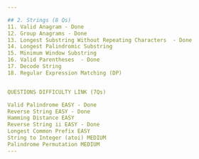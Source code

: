 ```yaml
---

## 2. Strings (8 Qs)
11. Valid Anagram - Done
12. Group Anagrams - Done
13. Longest Substring Without Repeating Characters  - Done
14. Longest Palindromic Substring  
15. Minimum Window Substring  
16. Valid Parentheses  - Done
17. Decode String  
18. Regular Expression Matching (DP) 


QUESTIONS DIFFICULTY LINK (7Qs)

Valid Palindrome EASY - Done
Reverse String EASY - Done
Hamming Distance EASY
Reverse String ii EASY - Done
Longest Common Prefix EASY
String to Integer (atoi) MEDIUM
Palindrome Permutation MEDIUM
---
```

